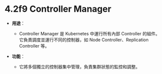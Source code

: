 # 4.2f9 Controller Manager

-  **用途**：
	- Controller Manager 是 Kubernetes 中運行所有內部 Controller 的組件。它負責調度並運行不同的控制器，如 Node Controller、Replication Controller 等。

- **功能**：
	- 它將多個獨立的控制器集中管理，負責集群狀態的監控和調整。